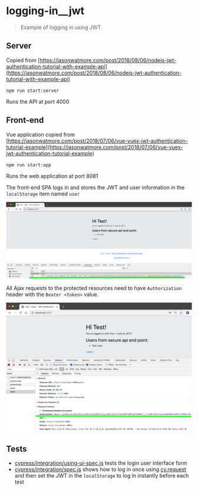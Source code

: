# logging-in__jwt
> Example of logging in using JWT

## Server

Copied from [https://jasonwatmore.com/post/2018/08/06/nodejs-jwt-authentication-tutorial-with-example-api](https://jasonwatmore.com/post/2018/08/06/nodejs-jwt-authentication-tutorial-with-example-api)

```shell
npm run start:server
```

Runs the API at port 4000

## Front-end

Vue application copied from [https://jasonwatmore.com/post/2018/07/06/vue-vuex-jwt-authentication-tutorial-example](https://jasonwatmore.com/post/2018/07/06/vue-vuex-jwt-authentication-tutorial-example)

```shell
npm run start:app
```

Runs the web application at port 8081

The front-end SPA logs in and stores the JWT and user information in the `localStorage` item named `user`

![JWT token](images/jwt.png)

All Ajax requests to the protected resources need to have `Authorization` header with the `Beater <token>` value.

![Authenticated Ajax call](images/get-users.png)

## Tests

- [cypress/integration/using-ui-spec.js](cypress/integration/using-ui-spec.js) tests the login user interface form
- [cypress/integration/spec.js](cypress/integration/spec.js) shows how to log in once using [cy.request](https://on.cypress.io/request) and then set the JWT in the `localStorage` to log in instantly before each test
